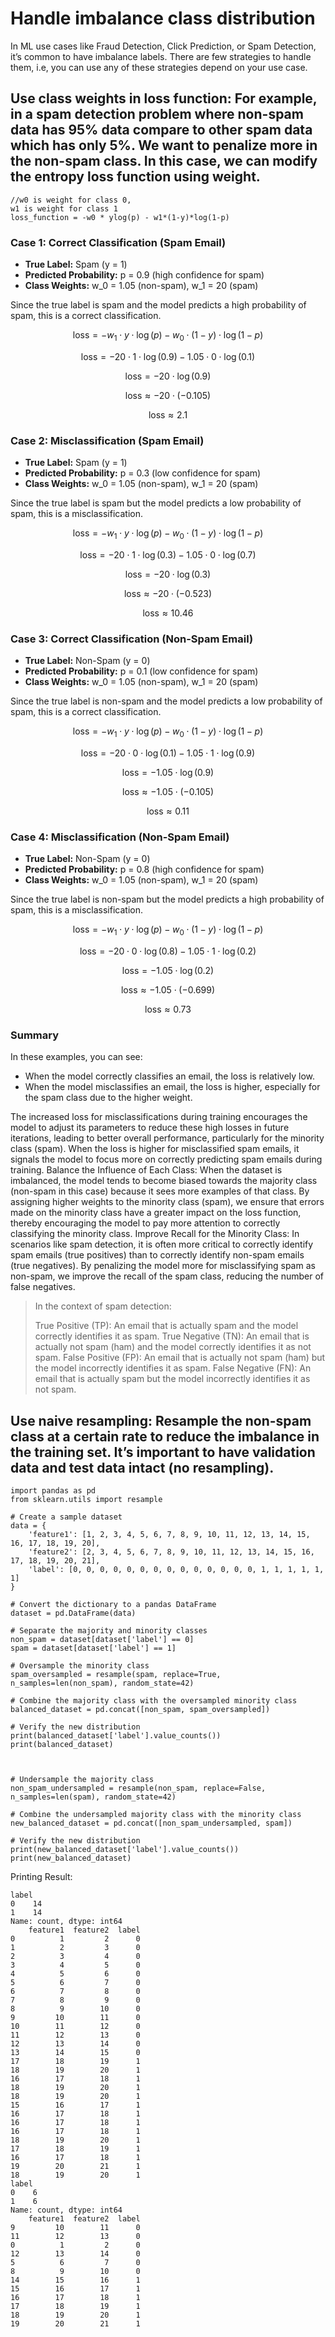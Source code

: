 # Handle imbalance class distribution

In ML use cases like Fraud Detection, Click Prediction, or Spam Detection, it’s common to have imbalance labels. There are few strategies to handle them, i.e, you can use any of these strategies depend on your use case.

## Use class weights in loss function: For example, in a spam detection problem where non-spam data has 95% data compare to other spam data which has only 5%. We want to penalize more in the non-spam class. In this case, we can modify the entropy loss function using weight.

  ```python3
  //w0 is weight for class 0, 
  w1 is weight for class 1
  loss_function = -w0 * ylog(p) - w1*(1-y)*log(1-p)
  ```
### Case 1: Correct Classification (Spam Email)
- **True Label:** Spam (y = 1)
- **Predicted Probability:** p = 0.9 (high confidence for spam)
- **Class Weights:** w_0 = 1.05 (non-spam), w_1 = 20 (spam)

Since the true label is spam and the model predicts a high probability of spam, this is a correct classification.

$$\text{loss} = - w_1 \cdot y \cdot \log(p) - w_0 \cdot (1 - y) \cdot \log(1 - p)$$

$$\text{loss} = - 20 \cdot 1 \cdot \log(0.9) - 1.05 \cdot 0 \cdot \log(0.1)$$

$$\text{loss} = - 20 \cdot \log(0.9)$$

$$\text{loss} \approx - 20 \cdot (-0.105)$$

$$\text{loss} \approx 2.1$$

### Case 2: Misclassification (Spam Email)
- **True Label:** Spam (y = 1)
- **Predicted Probability:** p = 0.3 (low confidence for spam)
- **Class Weights:** w_0 = 1.05 (non-spam), w_1 = 20 (spam)

Since the true label is spam but the model predicts a low probability of spam, this is a misclassification.

$$\text{loss} = - w_1 \cdot y \cdot \log(p) - w_0 \cdot (1 - y) \cdot \log(1 - p)$$

$$\text{loss} = - 20 \cdot 1 \cdot \log(0.3) - 1.05 \cdot 0 \cdot \log(0.7)$$

$$\text{loss} = - 20 \cdot \log(0.3)$$

$$\text{loss} \approx - 20 \cdot (-0.523)$$

$$\text{loss} \approx 10.46$$

### Case 3: Correct Classification (Non-Spam Email)
- **True Label:** Non-Spam (y = 0)
- **Predicted Probability:** p = 0.1 (low confidence for spam)
- **Class Weights:** w_0 = 1.05 (non-spam), w_1 = 20 (spam)

Since the true label is non-spam and the model predicts a low probability of spam, this is a correct classification.

$$\text{loss} = - w_1 \cdot y \cdot \log(p) - w_0 \cdot (1 - y) \cdot \log(1 - p)$$

$$\text{loss} = - 20 \cdot 0 \cdot \log(0.1) - 1.05 \cdot 1 \cdot \log(0.9)$$

$$\text{loss} = - 1.05 \cdot \log(0.9)$$

$$\text{loss} \approx - 1.05 \cdot (-0.105)$$

$$\text{loss} \approx 0.11$$

### Case 4: Misclassification (Non-Spam Email)
- **True Label:** Non-Spam (y = 0)
- **Predicted Probability:** p = 0.8 (high confidence for spam)
- **Class Weights:** w_0 = 1.05 (non-spam), w_1 = 20 (spam)

Since the true label is non-spam but the model predicts a high probability of spam, this is a misclassification.

$$\text{loss} = - w_1 \cdot y \cdot \log(p) - w_0 \cdot (1 - y) \cdot \log(1 - p)$$

$$\text{loss} = - 20 \cdot 0 \cdot \log(0.8) - 1.05 \cdot 1 \cdot \log(0.2)$$

$$\text{loss} = - 1.05 \cdot \log(0.2)$$

$$\text{loss} \approx - 1.05 \cdot (-0.699)$$

$$\text{loss} \approx 0.73$$

### Summary
In these examples, you can see:

- When the model correctly classifies an email, the loss is relatively low.
- When the model misclassifies an email, the loss is higher, especially for the spam class due to the higher weight.

The increased loss for misclassifications during training encourages the model to adjust its parameters to reduce these high losses in future iterations, leading to better overall performance, particularly for the minority class (spam). When the loss is higher for misclassified spam emails, it signals the model to focus more on correctly predicting spam emails during training. Balance the Influence of Each Class: When the dataset is imbalanced, the model tends to become biased towards the majority class (non-spam in this case) because it sees more examples of that class. By assigning higher weights to the minority class (spam), we ensure that errors made on the minority class have a greater impact on the loss function, thereby encouraging the model to pay more attention to correctly classifying the minority class. Improve Recall for the Minority Class: In scenarios like spam detection, it is often more critical to correctly identify spam emails (true positives) than to correctly identify non-spam emails (true negatives). By penalizing the model more for misclassifying spam as non-spam, we improve the recall of the spam class, reducing the number of false negatives.

> In the context of spam detection:
> 
> True Positive (TP): An email that is actually spam and the model correctly identifies it as spam. True Negative (TN): An email that is actually not spam (ham) and the model correctly identifies it as not spam. False Positive (FP): An email that is actually not spam (ham) but the model incorrectly identifies it as spam. False Negative (FN): An email that is actually spam but the model incorrectly identifies it as not spam.


## Use naive resampling: Resample the non-spam class at a certain rate to reduce the imbalance in the training set. It’s important to have validation data and test data intact (no resampling).

```python3
import pandas as pd
from sklearn.utils import resample

# Create a sample dataset
data = {
    'feature1': [1, 2, 3, 4, 5, 6, 7, 8, 9, 10, 11, 12, 13, 14, 15, 16, 17, 18, 19, 20],
    'feature2': [2, 3, 4, 5, 6, 7, 8, 9, 10, 11, 12, 13, 14, 15, 16, 17, 18, 19, 20, 21],
    'label': [0, 0, 0, 0, 0, 0, 0, 0, 0, 0, 0, 0, 0, 0, 1, 1, 1, 1, 1, 1]
}

# Convert the dictionary to a pandas DataFrame
dataset = pd.DataFrame(data)

# Separate the majority and minority classes
non_spam = dataset[dataset['label'] == 0]
spam = dataset[dataset['label'] == 1]

# Oversample the minority class
spam_oversampled = resample(spam, replace=True, n_samples=len(non_spam), random_state=42)

# Combine the majority class with the oversampled minority class
balanced_dataset = pd.concat([non_spam, spam_oversampled])

# Verify the new distribution
print(balanced_dataset['label'].value_counts())
print(balanced_dataset)



# Undersample the majority class
non_spam_undersampled = resample(non_spam, replace=False, n_samples=len(spam), random_state=42)

# Combine the undersampled majority class with the minority class
new_balanced_dataset = pd.concat([non_spam_undersampled, spam])

# Verify the new distribution
print(new_balanced_dataset['label'].value_counts())
print(new_balanced_dataset)
```
Printing Result:

```
label
0    14
1    14
Name: count, dtype: int64
    feature1  feature2  label
0          1         2      0
1          2         3      0
2          3         4      0
3          4         5      0
4          5         6      0
5          6         7      0
6          7         8      0
7          8         9      0
8          9        10      0
9         10        11      0
10        11        12      0
11        12        13      0
12        13        14      0
13        14        15      0
17        18        19      1
18        19        20      1
16        17        18      1
18        19        20      1
18        19        20      1
15        16        17      1
16        17        18      1
16        17        18      1
16        17        18      1
18        19        20      1
17        18        19      1
16        17        18      1
19        20        21      1
18        19        20      1
label
0    6
1    6
Name: count, dtype: int64
    feature1  feature2  label
9         10        11      0
11        12        13      0
0          1         2      0
12        13        14      0
5          6         7      0
8          9        10      0
14        15        16      1
15        16        17      1
16        17        18      1
17        18        19      1
18        19        20      1
19        20        21      1
```
